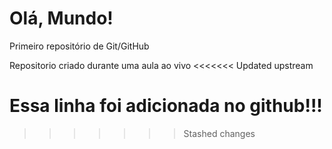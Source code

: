 # Olá, Mundo!
 Primeiro repositório de Git/GitHub

 Repositorio criado durante uma aula ao vivo
<<<<<<< Updated upstream
 
 Essa linha foi adicionada no github!!!
=======
>>>>>>> Stashed changes

